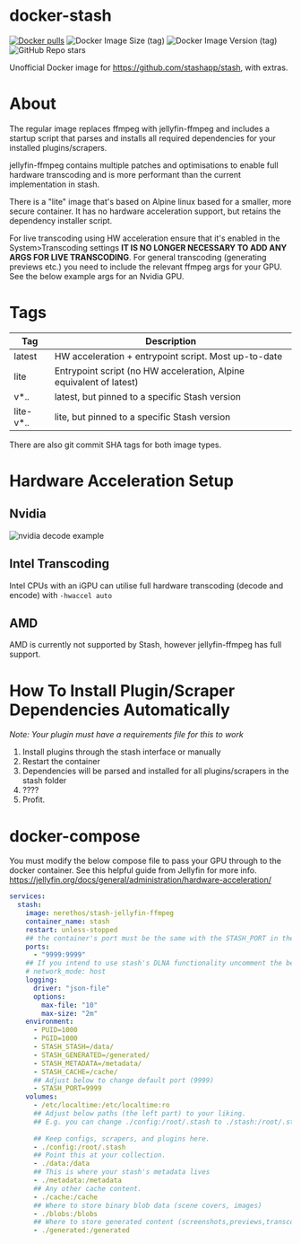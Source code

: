 # docker-stash

[![Docker pulls](https://img.shields.io/docker/pulls/nerethos/stash-jellyfin-ffmpeg.svg)](https://hub.docker.com/r/nerethos/stash-jellyfin-ffmpeg 'DockerHub')
![Docker Image Size (tag)](https://img.shields.io/docker/image-size/nerethos/stash-jellyfin-ffmpeg/latest)
![Docker Image Version (tag)](https://img.shields.io/docker/v/nerethos/stash-jellyfin-ffmpeg/latest)
![GitHub Repo stars](https://img.shields.io/github/stars/nerethos/docker-stash)

Unofficial Docker image for https://github.com/stashapp/stash, with extras.

# About

The regular image replaces ffmpeg with jellyfin-ffmpeg and includes a startup script that parses and installs all required dependencies for your installed plugins/scrapers.

jellyfin-ffmpeg contains multiple patches and optimisations to enable full hardware transcoding and is more performant than the current implementation in stash.

There is a "lite" image that's based on Alpine linux based for a smaller, more secure container. It has no hardware acceleration support, but retains the dependency installer script.

For live transcoding using HW acceleration ensure that it's enabled in the System>Transcoding settings **IT IS NO LONGER NECESSARY TO ADD ANY ARGS FOR LIVE TRANSCODING**. For general transcoding (generating previews etc.) you need to include the relevant ffmpeg args for your GPU. See the below example args for an Nvidia GPU.

# Tags

| Tag | Description |
| --- | ----------- |
| latest | HW acceleration + entrypoint script. Most up-to-date|
| lite   | Entrypoint script (no HW acceleration, Alpine equivalent of latest) |
| v*.*.* | latest, but pinned to a specific Stash version |
| lite-v*.*.* | lite, but pinned to a specific Stash version |

There are also git commit SHA tags for both image types.

# Hardware Acceleration Setup

## Nvidia

![nvidia decode example](images/nvidia_decode_args.png)

## Intel Transcoding

Intel CPUs with an iGPU can utilise full hardware transcoding (decode and encode) with `-hwaccel auto`

## AMD

AMD is currently not supported by Stash, however jellyfin-ffmpeg has full support.

# How To Install Plugin/Scraper Dependencies Automatically
*Note: Your plugin must have a requirements file for this to work*

1. Install plugins through the stash interface or manually
2. Restart the container
3. Dependencies will be parsed and installed for all plugins/scrapers in the stash folder
4. ????
5. Profit.

# docker-compose

You must modify the below compose file to pass your GPU through to the docker container. See this helpful guide from Jellyfin for more info. https://jellyfin.org/docs/general/administration/hardware-acceleration/

```yaml
services:
  stash:
    image: nerethos/stash-jellyfin-ffmpeg
    container_name: stash
    restart: unless-stopped
    ## the container's port must be the same with the STASH_PORT in the environment section
    ports:
      - "9999:9999"
    ## If you intend to use stash's DLNA functionality uncomment the below network mode and comment out the above ports section
    # network_mode: host
    logging:
      driver: "json-file"
      options:
        max-file: "10"
        max-size: "2m"
    environment:
      - PUID=1000
      - PGID=1000
      - STASH_STASH=/data/
      - STASH_GENERATED=/generated/
      - STASH_METADATA=/metadata/
      - STASH_CACHE=/cache/
      ## Adjust below to change default port (9999)
      - STASH_PORT=9999
    volumes:
      - /etc/localtime:/etc/localtime:ro
      ## Adjust below paths (the left part) to your liking.
      ## E.g. you can change ./config:/root/.stash to ./stash:/root/.stash
      
      ## Keep configs, scrapers, and plugins here.
      - ./config:/root/.stash
      ## Point this at your collection.
      - ./data:/data
      ## This is where your stash's metadata lives
      - ./metadata:/metadata
      ## Any other cache content.
      - ./cache:/cache
      ## Where to store binary blob data (scene covers, images)
      - ./blobs:/blobs
      ## Where to store generated content (screenshots,previews,transcodes,sprites)
      - ./generated:/generated
```
